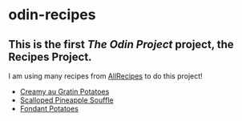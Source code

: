 # odin-recipes

## This is the first <i>The Odin Project</i> project, the <b>Recipes</b> Project.

I am using many recipes from <a href="allrecipes.com">AllRecipes</a> to do this project!

<ul>
    <li><a href="https://www.allrecipes.com/recipe/15925/creamy-au-gratin-potatoes/">Creamy au Gratin Potatoes</a></li>
    <li><a href="https://www.allrecipes.com/recipe/214025/scalloped-pineapple-souffle/">Scalloped Pineapple Souffle</a></li>
    <li><a href="https://www.allrecipes.com/recipe/233295/fondant-potatoes/">Fondant Potatoes</a></li>
    <!--
    <li><a href="https://www.allrecipes.com/recipe/240290/moms-scalloped-potatoes/">Scalloped Potatoes</a></li>
    <li><a href="https://www.allrecipes.com/recipe/213492/smashed-potatoes/">Crispy Smashed Potatoes</a></li>
    <li><a href="https://www.allrecipes.com/recipe/18290/garlic-mashed-potatoes/">Garlic Mashed Potatoes</a></li>
    <li><a href="https://www.allrecipes.com/recipe/83537/stefs-super-cheesy-garlic-bread/">Stef's Super Cheesy Garlic Bread</a></li>
    <li><a href="https://www.allrecipes.com/recipe/75133/roasted-garlic-bread/">Roasted Garlic Bread</a></li>
    <li><a href="https://www.allrecipes.com/recipe/7082/onion-garlic-cheese-bread/">Onion, Garlic, Cheese Bread</a></li>
    <li><a href="https://www.allrecipes.com/recipe/54705/garlic-parmesan-monkey-bread/">Garlic Parmesan Monkey Bread</a></li>
</ul>
    -->
